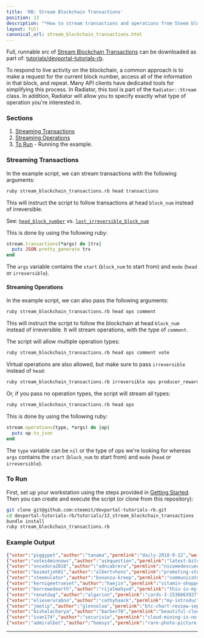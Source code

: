 ```yaml
---
title: 'RB: Stream Blockchain Transactions'
position: 13
description: "*How to stream transactions and operations from Steem blockchain.*"
layout: full
canonical_url: stream_blockchain_transactions.html
---              
```

<span class="fa-pull-left top-of-tutorial-repo-link"><span class="first-word">Full</span>, runnable src of [Stream Blockchain Transactions](https://gitlab.syncad.com/hive/devportal/-/tree/develop/tutorials/devportal-tutorials-rb/tutorials/13_stream_blockchain_transactions) can be downloaded as part of: [tutorials/devportal-tutorials-rb](https://gitlab.syncad.com/hive/devportal/-/tree/develop/tutorials/devportal-tutorials-rb).</span>
<br>



To respond to live activity on the blockchain, a common approach is to make a request for the current block number, access all of the information in that block, and repeat.  Many API clients have dedicated tools for simplifying this process.  In Radiator, this tool is part of the `Radiator::Stream` class.  In addition, Radiator will allow you to specify exactly what type of operation you're interested in.

### Sections

1. [Streaming Transactions](#streaming-transactions)
1. [Streaming Operations](#streaming-operations)
1. [To Run](#to-run) - Running the example.

### Streaming Transactions

In the example script, we can stream transactions with the following arguments:

```bash
ruby stream_blockchain_transactions.rb head transactions
```

This will instruct the script to follow transactions at head `block_num` instead of irreversible.

See: [`head_block_number`](https://developers.steem.io/tutorials-recipes/understanding-dynamic-global-properties#head_block_number) vs. [`last_irreversible_block_num`](https://developers.steem.io/tutorials-recipes/understanding-dynamic-global-properties#last_irreversible_block_num)

This is done by using the following ruby:

```ruby
stream.transactions(*args) do |trx|
  puts JSON.pretty_generate trx
end
```

The `args` variable contains the `start` (`block_num` to start from) and `mode` (`head` or `irreversible`).

#### Streaming Operations

In the example script, we can also pass the following arguments:

```bash
ruby stream_blockchain_transactions.rb head ops comment
```

This will instruct the script to follow the blockchain at head `block_num` instead of irreversible.  It will stream operations, with the type of `comment`.

The script will allow multiple operation types:

```bash
ruby stream_blockchain_transactions.rb head ops comment vote
```

Virtual operations are also allowed, but make sure to pass `irreversible` instead of `head`:

```bash
ruby stream_blockchain_transactions.rb irreversible ops producer_reward author_reward
```

Or, if you pass no operation types, the script will stream all types:

```bash
ruby stream_blockchain_transactions.rb head ops
```

This is done by using the following ruby:

```ruby
stream.operations(type, *args) do |op|
  puts op.to_json
end
```

The `type` variable can be `nil` or the type of ops we're looking for whereas `args` contains the `start` (`block_num` to start from) and `mode` (`head` or `irreversible`).

### To Run

First, set up your workstation using the steps provided in [Getting Started](https://developers.steem.io/tutorials-ruby/getting_started).  Then you can create and execute the script (or clone from this repository):

```bash
git clone git@github.com:steemit/devportal-tutorials-rb.git
cd devportal-tutorials-rb/tutorials/13_stream_blockchain_transactions
bundle install
ruby stream_blockchain_transactions.rb
```

### Example Output

```json
{"voter":"piggypet","author":"tanama","permlink":"daily-2018-9-12","weight":10000}
{"voter":"votes4minnows","author":"askquestion","permlink":"latest-bitcoin-price-and-news-update-13-09-2018","weight":250}
{"voter":"vncedora2018","author":"adncabrera","permlink":"nicomedescuentalacadadelreytanospoema-98jxnjsjzu","weight":10000}
{"voter":"baimatjeh81","author":"albertvhons","permlink":"promoting-steemit-post-via-proof-of-participation-pop","weight":10000}
{"voter":"steemulator","author":"bonanza-kreep","permlink":"communicate-and-travel-with-alfa-enzo-new-social-network","weight":10000}
{"voter":"kernigeetrueset","author":"haejin","permlink":"vitamin-shoppe-vsi-analysis","weight":10000}
{"voter":"borrowedearth","author":"rijalmahyud","permlink":"this-is-my-job","weight":10000}
{"voter":"renatdag","author":"algarion","permlink":"cards-3-1536663927","weight":10000}
{"voter":"elieserurabno","author":"cathyhaack","permlink":"my-introduction-hello-word-of-steemit","weight":10000}
{"voter":"jmotip","author":"glennolua","permlink":"btc-chart-review-sept-12-20-00-pst","weight":10000}
{"voter":"bishalacharya","author":"barber78","permlink":"beautiful-cloudformations","weight":10000}
{"voter":"ivan174","author":"securixio","permlink":"cloud-mining-is-no-longer-profitable","weight":10000}
{"voter":"admiralbot","author":"homsys","permlink":"rare-photo-picture-698-105","weight":-10000}
```

---
